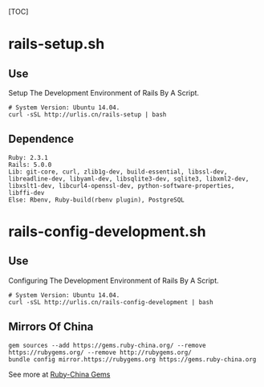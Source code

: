 [TOC]

# rails-setup.sh
## Use
Setup The Development Environment of Rails By A Script.
```
# System Version: Ubuntu 14.04.
curl -sSL http://urlis.cn/rails-setup | bash
```
## Dependence
```
Ruby: 2.3.1
Rails: 5.0.0
Lib: git-core, curl, zlib1g-dev, build-essential, libssl-dev, libreadline-dev, libyaml-dev, libsqlite3-dev, sqlite3, libxml2-dev, libxslt1-dev, libcurl4-openssl-dev, python-software-properties, libffi-dev
Else: Rbenv, Ruby-build(rbenv plugin), PostgreSQL
```

# rails-config-development.sh
## Use
Configuring The Development Environment of Rails By A Script.
```
# System Version: Ubuntu 14.04.
curl -sSL http://urlis.cn/rails-config-development | bash
```
## Mirrors Of China
```
gem sources --add https://gems.ruby-china.org/ --remove https://rubygems.org/ --remove http://rubygems.org/
bundle config mirror.https://rubygems.org https://gems.ruby-china.org
```
See more at [Ruby-China Gems](https://gems.ruby-china.org/)
